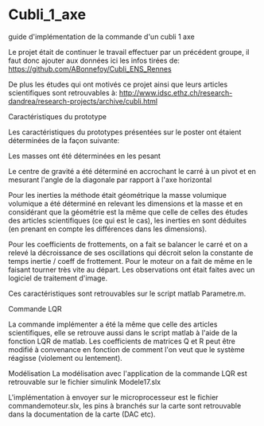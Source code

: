 # Cubli_1_axe
guide d'implémentation de la commande d'un cubli 1 axe

Le projet était de continuer le travail effectuer par un précédent groupe, il faut donc ajouter aux données ici les infos tirées de:
https://github.com/ABonnefoy/Cubli_ENS_Rennes

De plus les études qui ont motivés ce projet ainsi que leurs articles scientifiques sont retrouvables à:
http://www.idsc.ethz.ch/research-dandrea/research-projects/archive/cubli.html

Caractéristiques du prototype

Les caractéristiques du prototypes présentées sur le poster ont étaient déterminées de la façon suivante:

Les masses ont été déterminées en les pesant 

Le centre de gravité a été déterminé en accrochant le carré à un pivot et en mesurant l'angle de la diagonale par rapport à l'axe horizontal

Pour les inerties la méthode était géométrique la masse volumique volumique a été déterminé en relevant les dimensions et la masse et en considérant que la géométrie est la même que celle de celles des études des articles scientifiques (ce qui est le cas), les inerties en sont déduites (en prenant en compte les différences dans les dimensions).

Pour les coefficients de frottements, on a fait se balancer le carré et on a relevé la décroissance de ses oscillations qui décroit selon la constante de temps inertie / coeff de frottement. Pour le moteur on a fait de même en le faisant tourner très vite au départ. Les observations ont était faites avec un logiciel de traitement d'image.

Ces caractéristiques sont retrouvables sur le script matlab Parametre.m.

Commande LQR 

La commande implémenter a été la même que celle des articles scientifiques, elle se retrouve aussi dans le script matlab à l'aide de la fonction LQR de matlab. Les coefficients de matrices Q et R peut être modifié à convenance en fonction de comment l'on veut que le système réagisse (violement ou lentement).

Modélisation
La modélisation avec l'application de la commande LQR est retrouvable sur le fichier simulink Modele17.slx

L'implémentation à envoyer sur le microprocesseur est le fichier commandemoteur.slx, les pins à branchés sur la carte sont retrouvable dans la documentation de la carte (DAC etc).
